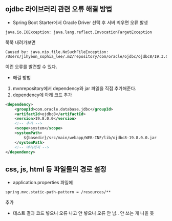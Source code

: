 ## ojdbc 라이브러리 관련 오류 해결 방법
- Spring Boot Starter에서 Oracle Driver 선택 후 서버 띄우면 오류 발생
```text
java.io.IOException: java.lang.reflect.InvocationTargetException
```
쭉쭉 내려가보면<br/>
```text
Caused by: java.nio.file.NoSuchFileException: /Users/jihyeon_sophia_lee/.m2/repository/com/oracle/ojdbc/ojdbc8/19.3.0.0/oraclepki.jar
```
이런 오류를 발견할 수 있다.
- 해결 방법
1. mvnrepository에서 dependency와 jar 파일을 직접 추가해준다.
2. dependency에 아래 코드 추가
```xml
<dependency>
    <groupId>com.oracle.database.jdbc</groupId>
	<artifactId>ojdbc8</artifactId>
	<version>19.8.0.0</version>
    <!-- 추가 -->
	<scope>system</scope>
	<systemPath>
		${basedir}/src/main/webapp/WEB-INF/lib/ojdbc8-19.8.0.0.jar
	</systemPath>
    <!-- 여기까지 -->
</dependency>
```

## css, js, html 등 파일들의 경로 설정
- application.properties 파일에
```properties
spring.mvc.static-path-pattern = /resources/**
```
추가<br/>
- 테스트 결과 코드 넣으니 오류 나고 안 넣으니 오류 안 남.. 안 쓰는 게 나을 듯